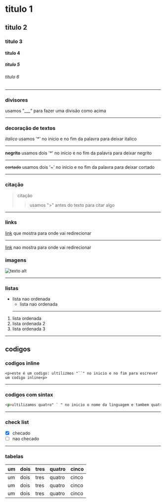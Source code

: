 <!-- titulos -->
# titulo 1
## titulo 2
### titulo 3
#### titulo 4
##### titulo 5
###### titulo 6
<!-- divisores -->
___ 
### divisores
usamos "___" para fazer uma divisão como acima
___
<!-- decoraçao de texto -->
### decoração de textos
*italico* usamos '*' no inicio e no fim da palavra para deixar italico
___
**negrito** usamos dois '*' no inicio e no fim da palavra para deixar negrito
___
~~cortado~~ usamos dois '~' no inicio e no fim da palavra para deixar cortado
___
<!-- citação -->
### citação
>citação 
>> usamos ">" antes do texto para citar algo
___
<!-- links -->
### links
[link](https://github.com/) que mostra para onde vai redirecionar
___
[link](https://github.com/) nao mostra para onde vai redirecionar
<!-- imagens -->
### imagens
![texto alt](https://images.unsplash.com/photo-1633193308927-d95701ab10f6?ixid=MnwxMjA3fDB8MHxlZGl0b3JpYWwtZmVlZHwyfHx8ZW58MHx8fHw%3D&ixlib=rb-1.2.1&auto=format&fit=crop&w=500&q=60)
___
<!-- listas -->
### listas
* lista nao ordenada
    * lista nao ordenada
    ___
1. lista ordenada
1. lista ordenada 2
1. lista ordenada 3
___
<!-- codigos  -->
## codigos
<!-- codigo inline  -->
### codigos inline
`<p>este é um codigo: ultilizmos "``" no inicio e no fim para escrever um codigo inline<p>`
___
<!-- codigos com sintax -->
### codigos com sintax
````html
<p>ultilizamos quatro" ` " no inicio o nome da linguagem e tambem quatro " ` "  no final do codigo</p>
````
___
<!-- check-list -->
### check list
* [x] checado
* [ ] nao checado
___
<!-- tabelas -->
### tabelas 
|um |dois|tres|quatro|cinco|
|---|---|---|---|---|
|um |dois|tres|quatro|cinco|
|um |dois|tres|quatro|cinco|
|um |dois|tres|quatro|cinco|
